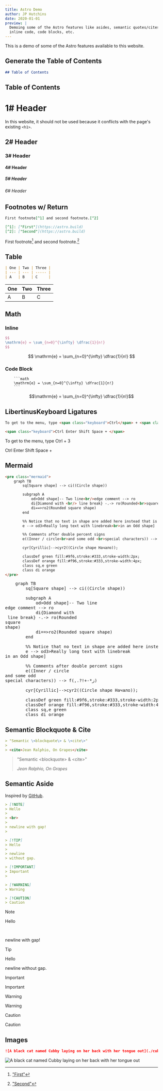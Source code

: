 ```yaml
---
title: Astro Demo
author: JP Hutchins
date: 2020-01-01
preview: |
  Demoing some of the Astro features like asides, semantic quotes/cites, math,
  inline code, code blocks, etc.
---
```


This is a demo of some of the Astro features available to this website.

## Generate the Table of Contents

```markdown
## Table of Contents
```

## Table of Contents

# 1# Header

In this website, it should not be used because it conflicts with the page's existing `<h1>`.

## 2# Header

### 3# Header

#### 4# Header

##### 5# Header

###### 6# Header

## Footnotes w/ Return

```markdown
First footnote[^1] and second footnote.[^2]

[^1]: ["First"](https://astro.build)
[^2]: ["Second"](https://astro.build)
```

First footnote[^1] and second footnote.[^2]

[^1]: ["First"](https://astro.build)
[^2]: ["Second"](https://astro.build)


## Table

```markdown
| One | Two | Three |
| --- | --- | ----- |
| A   | B   | C     |
```

| One | Two | Three |
| --- | --- | ----- |
| A   | B   | C     |

## Math

### Inline

```latex
$$
\mathrm{e} = \sum_{n=0}^{\infty} \dfrac{1}{n!}
$$
```

$$
\mathrm{e} = \sum_{n=0}^{\infty} \dfrac{1}{n!}
$$

### Code Block

```
    ```math
    \mathrm{e} = \sum_{n=0}^{\infty} \dfrac{1}{n!}
    ```
```

```math
\mathrm{e} = \sum_{n=0}^{\infty} \dfrac{1}{n!}
```

## LibertinusKeyboard Ligatures

```html
To get to the menu, type <span class="keyboard">Ctrl</span> + <span class="keyboard">3</span>

<span class="keyboard">Ctrl Enter Shift Space + </span>
```

To get to the menu, type <span class="keyboard">Ctrl</span> + <span class="keyboard">3</span>

<span class="keyboard">Ctrl Enter Shift Space + </span>

## Mermaid

```html
<pre class="mermaid">
    graph TB
        sq[Square shape] --> ci((Circle shape))

        subgraph A
            od>Odd shape]-- Two line<br/>edge comment --> ro
            di{Diamond with <br/> line break} -.-> ro(Rounded<br>square<br>shape)
            di==>ro2(Rounded square shape)
        end

        %% Notice that no text in shape are added here instead that is appended further down
        e --> od3>Really long text with linebreak<br>in an Odd shape]

        %% Comments after double percent signs
        e((Inner / circle<br>and some odd <br>special characters)) --> f(,.?!+-*ز)

        cyr[Cyrillic]-->cyr2((Circle shape Начало));

        classDef green fill:#9f6,stroke:#333,stroke-width:2px;
        classDef orange fill:#f96,stroke:#333,stroke-width:4px;
        class sq,e green
        class di orange
</pre>
```

<pre class="mermaid">
    graph TB
        sq[Square shape] --> ci((Circle shape))

        subgraph A
            od>Odd shape]-- Two line<br/>edge comment --> ro
            di{Diamond with <br/> line break} -.-> ro(Rounded<br>square<br>shape)
            di==>ro2(Rounded square shape)
        end

        %% Notice that no text in shape are added here instead that is appended further down
        e --> od3>Really long text with linebreak<br>in an Odd shape]

        %% Comments after double percent signs
        e((Inner / circle<br>and some odd <br>special characters)) --> f(,.?!+-*ز)

        cyr[Cyrillic]-->cyr2((Circle shape Начало));

        classDef green fill:#9f6,stroke:#333,stroke-width:2px;
        classDef orange fill:#f96,stroke:#333,stroke-width:4px;
        class sq,e green
        class di orange
</pre>

## Semantic Blockquote & Cite

```markdown
> "Semantic \<blockquote\> & \<cite\>"
> 
> <cite>Jean Ralphio, On Grapes</cite>
```

> "Semantic \<blockquote\> & \<cite\>"
> 
> <cite>Jean Ralphio, On Grapes</cite>

## Semantic Aside

Inspired by [GitHub](https://github.com/orgs/community/discussions/16925).

```markdown
> [!NOTE]
> Hello
> 
> <br>
> 
> newline with gap!
>

> [!TIP]
> Hello
> 
> newline
> without gap.

> [!IMPORTANT]
> Important
>

> [!WARNING]
> Warning

> [!CAUTION]
> Caution
```

> [!NOTE]
> Hello
> 
> <br>
> 
> newline with gap!
>

> [!TIP]
> Hello
> 
> newline
> without gap.

> [!IMPORTANT]
> Important
>

> [!WARNING]
> Warning

> [!CAUTION]
> Caution

## Images

```markdown
![A black cat named Cubby laying on her back with her tongue out](./cubby.jpg "Cubby")
```

![A black cat named Cubby laying on her back with her tongue out](./cubby.jpg "Cubby")
